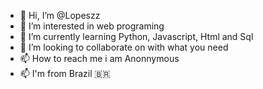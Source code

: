 - 👋 Hi, I’m @Lopeszz
- 👀 I’m interested in web programing
- 🌱 I’m currently learning Python, Javascript, Html and Sql
- 💞️ I’m looking to collaborate on with what you need
- 📫 How to reach me i am Anonnymous 
- 📫 I'm from Brazil 🇧🇷
 <!---
Lopeszz/Lopeszz is a ✨ special ✨ repository because its `README.md` (this file) appears on your GitHub profile.
You can click the Preview link to take a look at your changes.
--->
